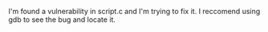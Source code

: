 I'm found a vulnerability in script.c and I'm trying to fix it. I reccomend using gdb to see the bug and locate it.